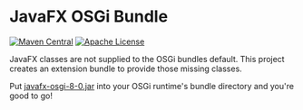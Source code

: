 # JavaFX OSGi Bundle

[![Maven Central](https://maven-badges.herokuapp.com/maven-central/no.tornado/javafx-osgi/badge.svg)](https://search.maven.org/#search|ga|1|no.tornado.javafx-osgi)
[![Apache License](https://img.shields.io/badge/license-Apache%20License%202.0-blue.svg)](http://www.apache.org/licenses/LICENSE-2.0)

JavaFX classes are not supplied to the OSGi bundles default. This project
creates an extension bundle to provide those missing classes.

Put [javafx-osgi-8-0.jar](http://repo1.maven.org/maven2/no/tornado/javafx-osgi/8.0/javafx-osgi-8.0.jar) into your OSGi runtime's bundle directory and you're good to go!
